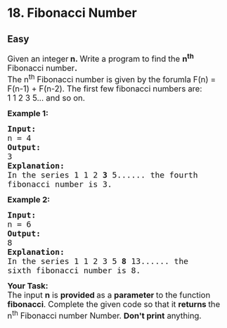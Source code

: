 # 18. Fibonacci Number
## Easy
<div class="problem-statement">
                <p></p><p><span style="font-size:18px">Given an integer<strong>&nbsp;n</strong><strong>.&nbsp;</strong>Write a program to find the&nbsp;<strong>n<sup>th</sup></strong> Fibonacci number<strong>.</strong><br>
The n<sup>th</sup> Fibonacci number is given by the forumla F(n) = F(n-1) + F(n-2). The first few fibonacci numbers are:<br>
1 1 2 3 5... and so on.</span></p>

<p><span style="font-size:18px"><strong>Example 1:</strong> <strong> </strong></span></p>

<pre><span style="font-size:18px"><strong>Input:</strong>
n = 4
<strong>Output: 
</strong>3
<strong>Explanation:</strong>
In the series 1 1 2 <strong>3</strong> 5...... the fourth
fibonacci number is 3.
</span></pre>

<p><span style="font-size:18px"><strong>Example 2: </strong></span></p>

<pre><span style="font-size:18px"><strong>Input:</strong>
n = 6
<strong>Output: </strong>
8
<strong>Explanation:</strong>
In the series 1 1 2 3 5 <strong>8</strong> 13...... the
sixth fibonacci number is 8.</span></pre>

<p><span style="font-size:18px"><strong>Your Task:</strong><br>
The input <strong>n</strong> is&nbsp;<strong>provided&nbsp;</strong>as a&nbsp;<strong>parameter&nbsp;</strong>to the function <strong>fibonacci</strong>. Complete the given code so that it&nbsp;<strong>returns </strong>the n<sup>th</sup> Fibonacci number Number.&nbsp;<strong>Don't print</strong>&nbsp;anything.</span></p>
 <p></p>
            </div>